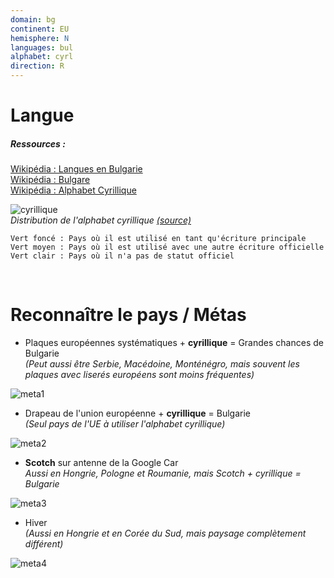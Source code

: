 ```yaml
---
domain: bg
continent: EU
hemisphere: N
languages: bul
alphabet: cyrl
direction: R
---
```


# Langue

##### Ressources :

[Wikipédia : Langues en Bulgarie](https://fr.wikipedia.org/wiki/Langues_en_Bulgarie)  
[Wikipédia : Bulgare](https://fr.wikipedia.org/wiki/Bulgare)  
[Wikipédia : Alphabet Cyrillique](https://fr.wikipedia.org/wiki/Alphabet_cyrillique)  

![cyrillique](https://upload.wikimedia.org/wikipedia/commons/thumb/0/0e/Cyrillic_alphabet_world_distribution.svg/1024px-Cyrillic_alphabet_world_distribution.svg.png)  
*Distribution de l'alphabet cyrillique [(source)](https://fr.wikipedia.org/wiki/Alphabet_cyrillique#/media/Fichier:Cyrillic_alphabet_world_distribution.svg)*
```
Vert foncé : Pays où il est utilisé en tant qu'écriture principale
Vert moyen : Pays où il est utilisé avec une autre écriture officielle
Vert clair : Pays où il n'a pas de statut officiel
```

<br/>

# Reconnaître le pays / Métas

- Plaques européennes systématiques + **cyrillique** = Grandes chances de Bulgarie  
  *(Peut aussi être Serbie, Macédoine, Monténégro, mais souvent les plaques avec liserés européens sont moins fréquentes)*

![meta1](/images/bg_geoguessr3.png)

- Drapeau de l'union européenne + **cyrillique** = Bulgarie  
  *(Seul pays de l'UE à utiliser l'alphabet cyrillique)*

![meta2](/images/bg_geoguessr2.png) 

- **Scotch** sur antenne de la Google Car  
  *Aussi en Hongrie, Pologne et Roumanie, mais Scotch + cyrillique = Bulgarie*
  
![meta3](/images/bg_geoguessr.png)

- Hiver  
  *(Aussi en Hongrie et en Corée du Sud, mais paysage complètement différent)*

![meta4](/images/bg_geoguessr4.png)
